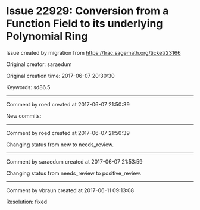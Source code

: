 # Issue 22929: Conversion from a Function Field to its underlying Polynomial Ring

Issue created by migration from https://trac.sagemath.org/ticket/23166

Original creator: saraedum

Original creation time: 2017-06-07 20:30:30

Keywords: sd86.5




---

Comment by roed created at 2017-06-07 21:50:39

New commits:


---

Comment by roed created at 2017-06-07 21:50:39

Changing status from new to needs_review.


---

Comment by saraedum created at 2017-06-07 21:53:59

Changing status from needs_review to positive_review.


---

Comment by vbraun created at 2017-06-11 09:13:08

Resolution: fixed

